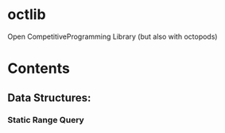 # octlib
Open CompetitiveProgramming Library (but also with octopods)

# Contents

## Data Structures:

### Static Range Query
